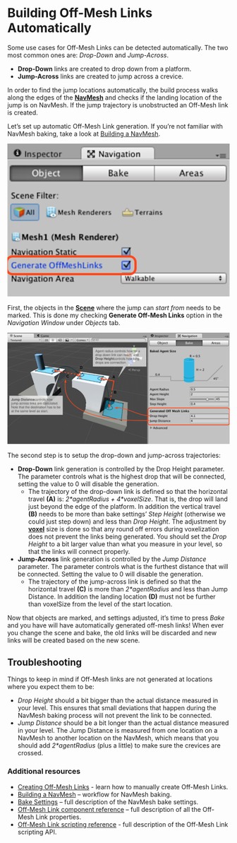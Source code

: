 # Building Off-Mesh Links Automatically

Some use cases for Off-Mesh Links can be detected automatically. The two most common ones are: _Drop-Down_ and _Jump-Across_.

- **Drop-Down** links are created to drop down from a platform.
- **Jump-Across** links are created to jump across a crevice.

In order to find the jump locations automatically, the build process walks along the edges of the [**NavMesh**][1] and checks if the landing location of the jump is on NavMesh. If the jump trajectory is unobstructed an Off-Mesh link is created.

Let’s set up automatic Off-Mesh Link generation. If you’re not familiar with NavMesh baking, take a look at [Building a NavMesh](./BuildingNavMesh.md).

![](./Images/AutoOffMeshLinksSetup.svg)

First, the objects in the [**Scene**][2] where the jump can _start from_ needs to be marked. This is done my checking **Generate Off-Mesh Links** option in the _Navigation Window_ under _Objects_ tab.

![](./Images/AutoOffMeshLinksParams.svg)

The second step is to setup the drop-down and jump-across trajectories:

- **Drop-Down** link generation is controlled by the Drop Height parameter. The parameter controls what is the highest drop that will be connected, setting the value to 0 will disable the generation.
    - The trajectory of the drop-down link is defined so that the horizontal travel **(A)** is: _2\*agentRadius + 4\*voxelSize_. That is, the drop will land just beyond the edge of the platform. In addition the vertical travel **(B)** needs to be more than bake settings’ _Step Height_ (otherwise we could just step down) and less than _Drop Height_. The adjustment by [**voxel**][3] size is done so that any round off errors during voxelization does not prevent the links being generated. You should set the _Drop Height_ to a bit larger value than what you measure in your level, so that the links will connect properly.
- **Jump-Across** link generation is controlled by the _Jump Distance_ parameter. The parameter controls what is the furthest distance that will be connected. Setting the value to 0 will disable the generation.
    - The trajectory of the jump-across link is defined so that the horizontal travel **(C)** is more than _2\*agentRadius_ and less than Jump Distance. In addition the landing location **(D)** must not be further than voxelSize from the level of the start location.

Now that objects are marked, and settings adjusted, it’s time to press _Bake_ and you have will have automatically generated off-mesh links! When ever you change the scene and bake, the old links will be discarded and new links will be created based on the new scene.

## Troubleshooting

Things to keep in mind if Off-Mesh links are not generated at locations where you expect them to be:

- _Drop Height_ should a bit bigger than the actual distance measured in your level. This ensures that small deviations that happen during the NavMesh baking process will not prevent the link to be connected.
- _Jump Distance_ should be a bit longer than the actual distance measured in your level. The Jump Distance is measured from one location on a NavMesh to another location on the NavMesh, which means that you should add _2\*agentRadius_ (plus a little) to make sure the crevices are crossed.

### Additional resources

- [Creating Off-Mesh Links](./CreateOffMeshLink.md) - learn how to manually create Off-Mesh Links.
- [Building a NavMesh](./BuildingNavMesh.md) – workflow for NavMesh baking.
- [Bake Settings](./NavAdvancedSettings.md) – full description of the NavMesh bake settings.
- [Off-Mesh Link component reference](https://docs.unity3d.com/Manual/class-OffMeshLink.html) – full description of all the Off-Mesh Link properties.
- [Off-Mesh Link scripting reference](https://docs.unity3d.com/ScriptReference/AI.OffMeshLink.html) - full description of the Off-Mesh Link scripting API.

[1]: ./BuildingNavMesh.md "A mesh that Unity generates to approximate the walkable areas and obstacles in your environment for path finding and AI-controlled navigation."
[2]: https://docs.unity3d.com/Manual/CreatingScenes.html "A Scene contains the environments and menus of your game. Think of each unique Scene file as a unique level. In each Scene, you place your environments, obstacles, and decorations, essentially designing and building your game in pieces."
[3]: ./NavAdvancedSettings.md "A 3D pixel."
